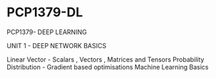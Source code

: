 # PCP1379-DL
PCP1379- DEEP LEARNING


UNIT 1 - DEEP NETWORK BASICS

Linear Vector - Scalars , Vectors , Matrices and Tensors
Probability Distribution - Gradient based optimisations
Machine Learning Basics
